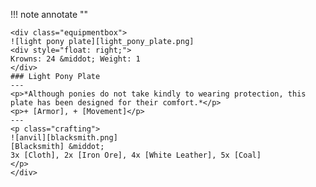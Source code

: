 !!! note annotate ""

    <div class="equipmentbox">
    ![light pony plate][light_pony_plate.png]
    <div style="float: right;">
    Krowns: 24 &middot; Weight: 1
    </div>
    ### Light Pony Plate
    ---
    <p>*Although ponies do not take kindly to wearing protection, this plate has been designed for their comfort.*</p>
    <p>+ [Armor], + [Movement]</p>
    ---
    <p class="crafting">
    ![anvil][blacksmith.png] 
    [Blacksmith] &middot; 
    3x [Cloth], 2x [Iron Ore], 4x [White Leather], 5x [Coal]
    </p>
    </div>
